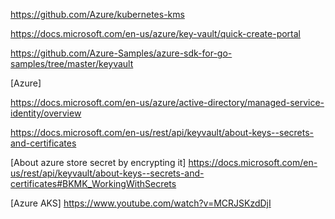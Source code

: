 
https://github.com/Azure/kubernetes-kms

https://docs.microsoft.com/en-us/azure/key-vault/quick-create-portal

https://github.com/Azure-Samples/azure-sdk-for-go-samples/tree/master/keyvault


[Azure]

https://docs.microsoft.com/en-us/azure/active-directory/managed-service-identity/overview

https://docs.microsoft.com/en-us/rest/api/keyvault/about-keys--secrets-and-certificates

[About azure store secret by encrypting it]
https://docs.microsoft.com/en-us/rest/api/keyvault/about-keys--secrets-and-certificates#BKMK_WorkingWithSecrets

[Azure AKS]
https://www.youtube.com/watch?v=MCRJSKzdDjI
